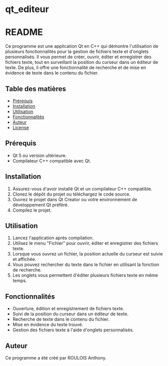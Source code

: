 # qt_editeur
# README 

Ce programme est une application Qt en C++ qui démontre l'utilisation de plusieurs fonctionnalités pour la gestion de fichiers texte et d'onglets personnalisés. Il vous permet de créer, ouvrir, éditer et enregistrer des fichiers texte, tout en surveillant la position du curseur dans un éditeur de texte. De plus, il offre une fonctionnalité de recherche et de mise en évidence de texte dans le contenu du fichier.

## Table des matières

- [Prérequis](#prérequis)
- [Installation](#installation)
- [Utilisation](#utilisation)
- [Fonctionnalités](#fonctionnalités)
- [Auteur](#auteur)
- [License](#license)

## Prérequis

- Qt 5 ou version ultérieure.
- Compilateur C++ compatible avec Qt.

## Installation

1. Assurez-vous d'avoir installé Qt et un compilateur C++ compatible.
2. Clonez le dépôt du projet ou téléchargez le code source.
3. Ouvrez le projet dans Qt Creator ou votre environnement de développement Qt préféré.
4. Compilez le projet.

## Utilisation

1. Lancez l'application après compilation.
2. Utilisez le menu "Fichier" pour ouvrir, éditer et enregistrer des fichiers texte.
3. Lorsque vous ouvrez un fichier, la position actuelle du curseur est suivie et affichée.
4. Vous pouvez rechercher du texte dans le fichier en utilisant la fonction de recherche.
5. Les onglets vous permettent d'éditer plusieurs fichiers texte en même temps.

## Fonctionnalités

- Ouverture, édition et enregistrement de fichiers texte.
- Suivi de la position du curseur dans un éditeur de texte.
- Recherche de texte dans le contenu du fichier.
- Mise en évidence du texte trouvé.
- Gestion des fichiers texte à l'aide d'onglets personnalisés.

## Auteur

Ce programme a été créé par ROULOIS Anthony.


